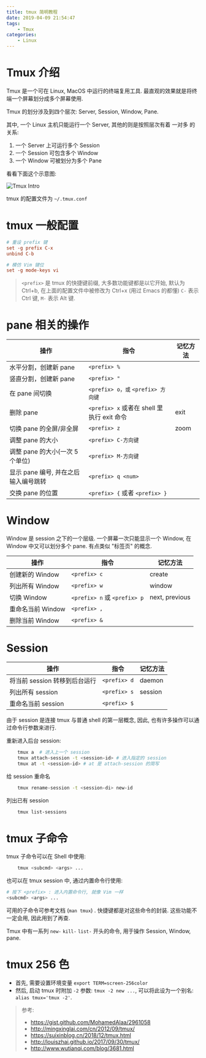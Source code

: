 ```yaml
---
title: tmux 简明教程
date: 2019-04-09 21:54:47
tags:
    - Tmux
categories:
    - Linux
---
```


# Tmux 介绍

Tmux 是一个可在 Linux, MacOS 中运行的终端复用工具. 最直观的效果就是将终端一个屏幕划分成多个屏幕使用.

Tmux 的划分涉及到四个层次: Server, Session, Window, Pane.

其中, 一个 Linux 主机只能运行一个 Server, 其他的则是按照层次有着 一对多 的关系:

1. 一个 Server 上可运行多个 Session
2. 一个 Session 可包含多个 Window
3. 一个 Window 可被划分为多个 Pane

看看下面这个示意图:

![Tmux Intro](/assert/img/tmux-intro.webp)

<!--more-->

tmux 的配置文件为 `~/.tmux.conf`

# tmux 一般配置

```conf
# 重设 prefix 键
set -g prefix C-x
unbind C-b

# 模仿 Vim 键位
set -g mode-keys vi
```

> `<prefix>` 是 tmux 的快捷键前缀, 大多数功能键都是以它开始, 默认为 Ctrl+b, 在上面的配置文件中被修改为 Ctrl+x (用过 Emacs 的都懂)
> `C-` 表示 Ctrl 键, `M-` 表示 Alt 键.

# pane 相关的操作

| 操作                                 | 指令                                       | 记忆方法 |
| ------------------------------------ | ------------------------------------------ | -------- |
| 水平分割，创建新 pane                | `<prefix> %`                               |          |
| 竖直分割，创建新 pane                | `<prefix> "`                               |          |
| 在 pane 间切换                       | `<prefix> o，或` `<prefix> 方向键`         |          |
| 删除 pane                            | `<prefix> x` 或者在 shell 里执行 exit 命令 | exit     |
| 切换 pane 的全屏/非全屏              | `<prefix> z`                               | zoom     |
| 调整 pane 的大小                     | `<prefix> C-方向键`                        |          |
| 调整 pane 的大小(一次 5 个单位)      | `<prefix> M-方向键`                        |          |
| 显示 pane 编号, 并在之后输入编号跳转 | `<prefix> q <num>`                         |          |
| 交换 pane 的位置                     | `<prefix> {` 或者 `<prefix> }`             |          |

# Window

Window 是 session 之下的一个层级. 一个屏幕一次只能显示一个 Window, 在 Window 中又可以划分多个 pane.
有点类似 "标签页" 的概念.

| 操作              | 指令                         | 记忆方法       |
| ----------------- | ---------------------------- | -------------- |
| 创建新的 Window   | `<prefix> c`                 | create         |
| 列出所有 Window   | `<prefix> w`                 | window         |
| 切换 Window       | `<prefix> n` 或 `<prefix> p` | next, previous |
| 重命名当前 Window | `<prefix> ,`                 |                |
| 删除当前 Window   | `<prefix> &`                 |                |

# Session

| 操作                          | 指令         | 记忆方法 |
| ----------------------------- | ------------ | -------- |
| 将当前 session 转移到后台运行 | `<prefix> d` | daemon   |
| 列出所有 session              | `<prefix> s` | session  |
| 重命名当前 session            | `<prefix> $` |          |

由于 session 是连接 tmux 与普通 shell 的第一层概念, 因此, 也有许多操作可以通过命令行参数来进行.

重新进入后台 session:

```sh
    tmux a  # 进入上一个 session
    tmux attach-session -t <session-id> # 进入指定的 session
    tmux at -t <session-id> # at 是 attach-session 的简写
```

给 session 重命名

```sh
    tmux rename-session -t <session-di> new-id
```

列出已有 session

```sh
    tmux list-sessions
```

# tmux 子命令

tmux 子命令可以在 Shell 中使用:

```sh
    tmux <subcmd> <args> ...
```

也可以在 tmux session 中, 通过内置命令行使用:

```sh
# 按下 <prefix> : 进入内置命令行, 就像 Vim 一样
<subcmd> <args> ...
```

可用的子命令可参考文档 (`man tmux`) . 快捷键都是对这些命令的封装.
这些功能不一定会用, 因此用到了再查.

Tmux 中有一系列 `new-` `kill-` `list-` 开头的命令, 用于操作 Session, Window, pane.

# tmux 256 色

- 首先, 需要设置环境变量 `export TERM=screen-256color`
- 然后, 启动 tmux 时附加 `-2` 参数: `tmux -2 new ...`, 可以将此设为一个别名: `alias tmux='tmux -2'`.

> 参考:
> - https://gist.github.com/MohamedAlaa/2961058
> - http://mingxinglai.com/cn/2012/09/tmux/
> - https://suixinblog.cn/2018/12/tmux.html
> - http://louiszhai.github.io/2017/09/30/tmux/
> - http://www.wutianqi.com/blog/3681.html
